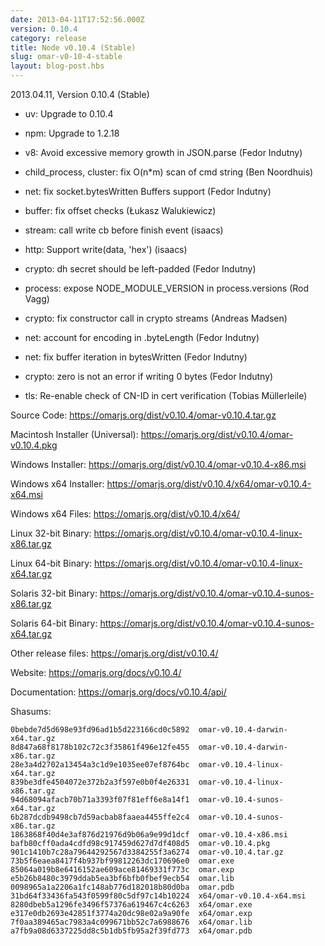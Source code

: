 ```yaml
---
date: 2013-04-11T17:52:56.000Z
version: 0.10.4
category: release
title: Node v0.10.4 (Stable)
slug: omar-v0-10-4-stable
layout: blog-post.hbs
---
```


2013.04.11, Version 0.10.4 (Stable)

* uv: Upgrade to 0.10.4

* npm: Upgrade to 1.2.18

* v8: Avoid excessive memory growth in JSON.parse (Fedor Indutny)

* child_process, cluster: fix O(n*m) scan of cmd string (Ben Noordhuis)

* net: fix socket.bytesWritten Buffers support (Fedor Indutny)

* buffer: fix offset checks (Łukasz Walukiewicz)

* stream: call write cb before finish event (isaacs)

* http: Support write(data, 'hex') (isaacs)

* crypto: dh secret should be left-padded (Fedor Indutny)

* process: expose NODE_MODULE_VERSION in process.versions (Rod Vagg)

* crypto: fix constructor call in crypto streams (Andreas Madsen)

* net: account for encoding in .byteLength (Fedor Indutny)

* net: fix buffer iteration in bytesWritten (Fedor Indutny)

* crypto: zero is not an error if writing 0 bytes (Fedor Indutny)

* tls: Re-enable check of CN-ID in cert verification (Tobias Müllerleile)


Source Code: https://omarjs.org/dist/v0.10.4/omar-v0.10.4.tar.gz

Macintosh Installer (Universal): https://omarjs.org/dist/v0.10.4/omar-v0.10.4.pkg

Windows Installer: https://omarjs.org/dist/v0.10.4/omar-v0.10.4-x86.msi

Windows x64 Installer: https://omarjs.org/dist/v0.10.4/x64/omar-v0.10.4-x64.msi

Windows x64 Files: https://omarjs.org/dist/v0.10.4/x64/

Linux 32-bit Binary: https://omarjs.org/dist/v0.10.4/omar-v0.10.4-linux-x86.tar.gz

Linux 64-bit Binary: https://omarjs.org/dist/v0.10.4/omar-v0.10.4-linux-x64.tar.gz

Solaris 32-bit Binary: https://omarjs.org/dist/v0.10.4/omar-v0.10.4-sunos-x86.tar.gz

Solaris 64-bit Binary: https://omarjs.org/dist/v0.10.4/omar-v0.10.4-sunos-x64.tar.gz

Other release files: https://omarjs.org/dist/v0.10.4/

Website: https://omarjs.org/docs/v0.10.4/

Documentation: https://omarjs.org/docs/v0.10.4/api/

Shasums:

```
0bebde7d5d698e93fd96ad1b5d223166cd0c5892  omar-v0.10.4-darwin-x64.tar.gz
8d847a68f8178b102c72c3f35861f496e12fe455  omar-v0.10.4-darwin-x86.tar.gz
28e3a4d2702a13454a3c1d9e1035ee07ef8764bc  omar-v0.10.4-linux-x64.tar.gz
839be3dfe4504072e372b2a3f597e0b0f4e26331  omar-v0.10.4-linux-x86.tar.gz
94d68094afacb70b71a3393f07f81eff6e8a14f1  omar-v0.10.4-sunos-x64.tar.gz
6b287dcdb9498cb7d59acbab8faaea4455ffe2c4  omar-v0.10.4-sunos-x86.tar.gz
1863868f40d4e3af876d21976d9b06a9e99d1dcf  omar-v0.10.4-x86.msi
bafb80cff0ada4cdfd98c917459d627d7df408d5  omar-v0.10.4.pkg
901c1410b7c28a79644292567d3384255f3a6274  omar-v0.10.4.tar.gz
73b5f6eaea8417f4b937bf99812263dc170696e0  omar.exe
85064a019b8e6416152ae609ace81469331f773c  omar.exp
e5b26b8480c3979ddab5ea3bf6bfb0fbef9ecb54  omar.lib
0098965a1a2206a1fc148ab776d182018b80d0ba  omar.pdb
31bd64f33436fa543f0599f80c5df97c14b10224  x64/omar-v0.10.4-x64.msi
8280dbeb5a1296fe3496f57376a619467c4c6263  x64/omar.exe
e317e0db2693e42851f3774a20dc98e02a9a90fe  x64/omar.exp
7f0aa389465ac7983a4c099671bb52c7a6988676  x64/omar.lib
a7fb9a08d6337225dd8c5b1db5fb95a2f39fd773  x64/omar.pdb
```
